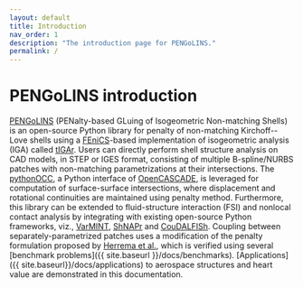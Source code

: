 ```yaml
---
layout: default
title: Introduction
nav_order: 1
description: "The introduction page for PENGoLINS."
permalink: /
---
```


# PENGoLINS introduction

[PENGoLINS](https://github.com/hanzhao2020/PENGoLINS) (PENalty-based GLuing of Isogeometric Non-matching Shells) is an open-source Python library for penalty of non-matching Kirchoff--Love shells using a [FEniCS](https://fenicsproject.org/)-based implementation of isogeometric analysis (IGA) called [tIGAr](https://github.com/david-kamensky/tIGAr). Users can directly perform shell structure analysis on CAD models, in STEP or IGES format, consisting of multiple B-spline/NURBS patches with non-matching parametrizations at their intersections. The [pythonOCC](https://github.com/tpaviot/pythonocc-core), a Python interface of [OpenCASCADE](https://www.opencascade.com/), is leveraged for computation of surface-surface intersections, where displacement and rotational continuities are maintained using penalty method. Furthermore, this library can be extended to fluid-structure interaction (FSI) and nonlocal contact analysis by integrating with existing open-source Python frameworks, viz., [VarMINT](https://github.com/david-kamensky/VarMINT), [ShNAPr](https://github.com/david-kamensky/ShNAPr) and [CouDALFISh](https://github.com/david-kamensky/CouDALFISh). Coupling between separately-parametrized patches uses a modification of the penalty formulation proposed by [Herrema et al.](https://doi.org/10.1016/j.cma.2018.08.038), which is verified using several [benchmark problems]({{ site.baseurl }}/docs/benchmarks). [Applications]({{ site.baseurl}}/docs/applications) to aerospace structures and heart value are demonstrated in this documentation.

<!-- Insert figure -->
<!-- <p align="center">
  <img src="./figures/eVTOL_wing_geometry.png" title="eVTOL wing geometry" width="450">
</p> -->

<!-- Embed pdf into page -->
<!-- <object data="./figures/eVTOL_wing_convergence.pdf" type="application/pdf" width="500px" >
    <embed src="./figures/eVTOL_wing_convergence.pdf">
        <p>This browser does not support PDFs. Please download the PDF to view it: <a href="./figures/eVTOL_wing_convergence.pdf">Download PDF</a>.</p>
    </embed>
</object> -->